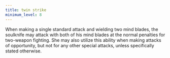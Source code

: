 ```yaml
---
title: twin strike
minimum_level: 8
---
```


When making a single standard attack and wielding two mind blades, the soulknife may attack with both of his mind blades at the normal penalties for two-weapon fighting. She may also utilize this ability when making attacks of opportunity, but not for any other special attacks, unless specifically stated otherwise.
